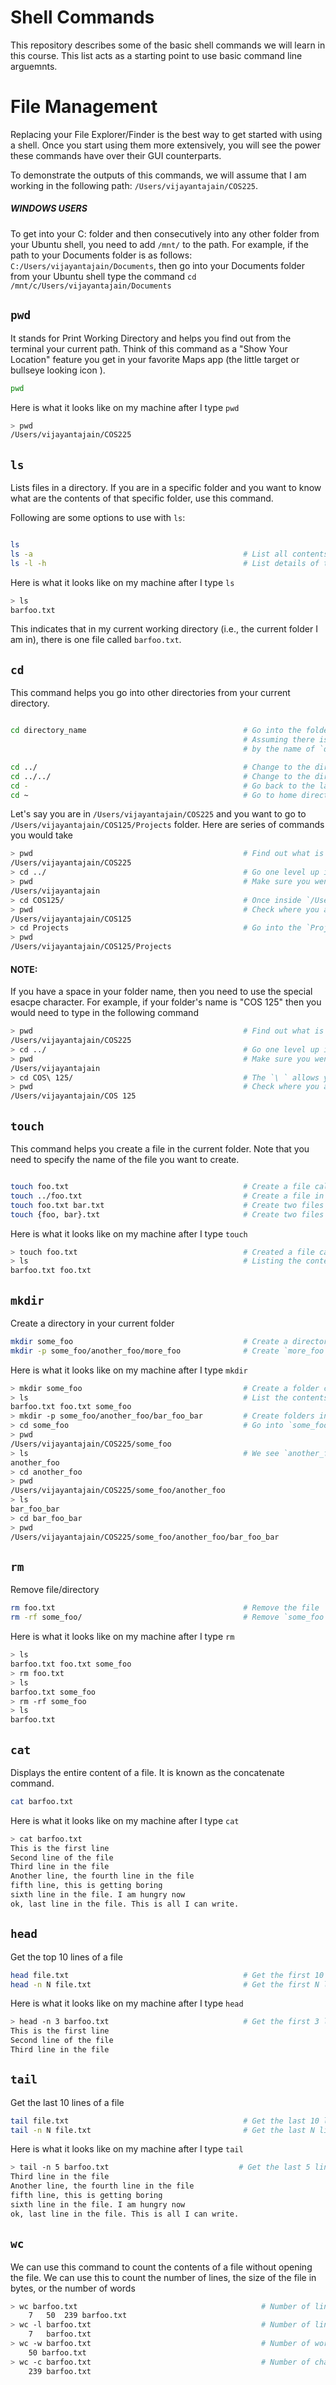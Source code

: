 # Shell Commands

This repository describes some of the basic shell commands we will learn in this course. This list acts as a starting point to use basic command line arguemnts. 


# File Management

Replacing your File Explorer/Finder is the best way to get started with using a shell. Once you start using them more extensively, you will see the power these commands have over their GUI counterparts.

To demonstrate the outputs of this commands, we will assume that I am working in the following path:
`/Users/vijayantajain/COS225`. 

##### WINDOWS USERS

To get into your C: folder and then consecutively into any other folder from your Ubuntu shell, you need to add `/mnt/` to the path. For example, if the path to your Documents folder is as follows: `C:/Users/vijayantajain/Documents`, then go into your Documents folder from your Ubuntu shell type the command `cd /mnt/c/Users/vijayantajain/Documents`

## `pwd`    

It stands for Print Working Directory and helps you find out from the terminal your current path. Think of this command as a "Show Your Location" feature you get in your favorite Maps app (the little target or bullseye looking icon ). 


```bash
pwd
```

Here is what it looks like on my machine after I type `pwd`

```bash
> pwd
/Users/vijayantajain/COS225
```

## `ls`

Lists files in a directory. If you are in a specific folder and you want to know what are the contents of that specific folder, use this command.

Following are some options to use with `ls`:

```bash

ls
ls -a                                               # List all contents of a folder including hidden files/folders
ls -l -h                                            # List details of the contents in a human-readable form

```

Here is what it looks like on my machine after I type `ls`

```bash
> ls
barfoo.txt
```

This indicates that in my current working directory (i.e., the current folder I am in), there is one file called `barfoo.txt`.

## `cd`

This command helps you go into other directories from your current directory.

``` bash

cd directory_name                                   # Go into the folder called `directory_name`.
                                                    # Assuming there is a directory in current working directory
                                                    # by the name of `directory_name`

cd ../                                              # Change to the directory one level up
cd ../../                                           # Change to the directory two levels up
cd -                                                # Go back to the last directory you were in
cd ~                                                # Go to home directory
```

Let's say you are in `/Users/vijayantajain/COS225` and you want to go to `/Users/vijayantajain/COS125/Projects` folder. Here are series of commands you would take

```bash
> pwd                                               # Find out what is your current directory
/Users/vijayantajain/COS225
> cd ../                                            # Go one level up in your path i.e., go into `/Users/vijayantajain`
> pwd                                               # Make sure you went one level up
/Users/vijayantajain
> cd COS125/                                        # Once inside `/Users/vijayantajain/`, go into `COS125` folder
> pwd                                               # Check where you are now
/Users/vijayantajain/COS125
> cd Projects                                       # Go into the `Projects` folder which is inside `COS125`
> pwd
/Users/vijayantajain/COS125/Projects
```

#### NOTE:

If you have a space in your folder name, then you need to use the special esacpe character. For example, if your folder's name is "COS 125" then you would need to type in the following command

```bash
> pwd                                               # Find out what is your current directory
/Users/vijayantajain/COS225
> cd ../                                            # Go one level up in your path i.e., go into `/Users/vijayantajain`
> pwd                                               # Make sure you went one level up
/Users/vijayantajain
> cd COS\ 125/                                      # The `\ ` allows you to use spaces in your path when changing directories
> pwd                                               # Check where you are now
/Users/vijayantajain/COS 125
```

## `touch`

This command helps you create a file in the current folder. Note that you need to specify the name of the file you want to create.

```bash

touch foo.txt                                       # Create a file called foo.txt in the current working directory
touch ../foo.txt                                    # Create a file in parent folder
touch foo.txt bar.txt                               # Create two files
touch {foo, bar}.txt                                # Create two files
```

Here is what it looks like on my machine after I type `touch`

```bash
> touch foo.txt                                     # Created a file called foo.txt
> ls                                                # Listing the contents of the current folder to make sure it was a success
barfoo.txt foo.txt
```


## `mkdir`

Create a directory in your current folder

```bash
mkdir some_foo                                      # Create a directory call `some_foo`
mkdir -p some_foo/another_foo/more_foo              # Create `more_foo` and also create folders in the path that are non-existent
```

Here is what it looks like on my machine after I type `mkdir`

```bash
> mkdir some_foo                                    # Create a folder called `some_foo` inside `COS225`
> ls                                                # List the contents of `COS225` to ensure it was created
barfoo.txt foo.txt some_foo
> mkdir -p some_foo/another_foo/bar_foo_bar         # Create folders inside `some_foo` using `-p` 
> cd some_foo                                       # Go into `some_foo`
> pwd                                              
/Users/vijayantajain/COS225/some_foo
> ls                                                # We see `another_foo` was created even though it did not exist before
another_foo
> cd another_foo
> pwd
/Users/vijayantajain/COS225/some_foo/another_foo
> ls
bar_foo_bar
> cd bar_foo_bar
> pwd
/Users/vijayantajain/COS225/some_foo/another_foo/bar_foo_bar
```

## `rm`

Remove file/directory

```bash
rm foo.txt                                          # Remove the file `foo.txt`
rm -rf some_foo/                                    # Remove `some_foo` and its sub-content
```

Here is what it looks like on my machine after I type `rm`

```bash
> ls
barfoo.txt foo.txt some_foo
> rm foo.txt
> ls
barfoo.txt some_foo
> rm -rf some_foo
> ls
barfoo.txt
```


## `cat`

Displays the entire content of a file. It is known as the concatenate command. 

```bash
cat barfoo.txt
```

Here is what it looks like on my machine after I type `cat`

```bash
> cat barfoo.txt
This is the first line
Second line of the file
Third line in the file
Another line, the fourth line in the file
fifth line, this is getting boring
sixth line in the file. I am hungry now
ok, last line in the file. This is all I can write.
```


## `head`

Get the top 10 lines of a file

```bash
head file.txt                                       # Get the first 10 lines of the file
head -n N file.txt                                  # Get the first N lines of the file
```

Here is what it looks like on my machine after I type `head`

```bash
> head -n 3 barfoo.txt                              # Get the first 3 lines of `barfoo.txt`
This is the first line
Second line of the file
Third line in the file
```


## `tail`

Get the last 10 lines of a file

```bash
tail file.txt                                       # Get the last 10 lines of the file
tail -n N file.txt                                  # Get the last N lines of the file
```

Here is what it looks like on my machine after I type `tail`

```bash
> tail -n 5 barfoo.txt                             # Get the last 5 lines of `barfoo.txt`
Third line in the file
Another line, the fourth line in the file
fifth line, this is getting boring
sixth line in the file. I am hungry now
ok, last line in the file. This is all I can write.
```

## `wc`

We can use this command to count the contents of a file without opening the file. We can use this to count the number of lines, the size of the file in bytes, or the number of words

```bash
> wc barfoo.txt                                         # Number of lines, words, and characters
    7   50  239 barfoo.txt
> wc -l barfoo.txt                                      # Number of lines
    7   barfoo.txt
> wc -w barfoo.txt                                      # Number of words
    50 barfoo.txt
> wc -c barfoo.txt                                      # Number of characters
    239 barfoo.txt
```

